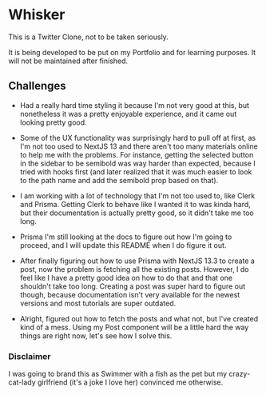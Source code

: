# Whisker

This is a Twitter Clone, not to be taken seriously. 

It is being developed to be put on my Portfolio and for learning purposes. It
will not be maintained after finished.

## Challenges

- Had a really hard time styling it because I'm not very good at this, but
nonetheless it was a pretty enjoyable experience, and it came out looking
pretty good.

- Some of the UX functionality was surprisingly hard to pull off at first, as
  I'm not too used to NextJS 13 and there aren't too many materials online to
  help me with the problems. For instance, getting the selected button in the
  sidebar to be semibold was way harder than expected, because I tried with
  hooks first (and later realized that it was much easier to look to the
  path name and add the semibold prop based on that). 

- I am working with a lot of technology that I'm not too used to, like Clerk
  and Prisma. Getting Clerk to behave like I wanted it to was kinda hard, but
  their documentation is actually pretty good, so it didn't take me too long.

- Prisma I'm still looking at the docs to figure out how I'm going to proceed,
  and I will update this README when I do figure it out.

- After finally figuring out how to use Prisma with NextJS 13.3 to create a
  post, now the problem is fetching all the existing posts. However, I do feel
  like I have a pretty good idea on how to do that and that one shouldn't take
  too long. Creating a post was super hard to figure out though, because
  documentation isn't very available for the newest versions and most tutorials
  are super outdated.

- Alright, figured out how to fetch the posts and what not, but I've created
  kind of a mess. Using my Post component will be a little hard the way things
  are right now, let's see how I solve this.

### Disclaimer

I was going to brand this as Swimmer with a fish as the pet but my
crazy-cat-lady girlfriend (it's a joke I love her) convinced me otherwise.
